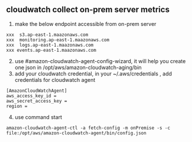 ## cloudwatch collect on-prem server metrics
1. make the below endpoint accessible from on-prem server
```
xxx  s3.ap-east-1.maazonaws.com
xxx  monitoring.ap-east-1.maazonaws.com
xxx  logs.ap-east-1.maazonaws.com
xxx events.ap-east-1.maazonaws.com
```
2. use #amazon-cloudwatch-agent-config-wizard, it will help you create one json in /opt/aws/amazon-cloudwatch-aging/bin
3. add your cloudwatch credential, in your ~/.aws/credentials , add credentials for cloudwatch agent
```
[AmazonCloudWatchAgent]
aws_access_key_id = 
aws_secret_access_key =
region =  
```
4. use command start 
```
amazon-cloudwatch-agent-ctl -a fetch-config -m onPremise -s -c file:/opt/aws/amazon-cloudwatch-agent/bin/config.json
```
